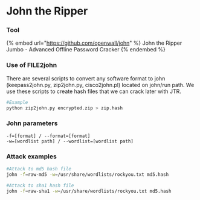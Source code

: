 # John the Ripper

### Tool

{% embed url="https://github.com/openwall/john" %}
John the Ripper Jumbo - Advanced Offline Password Cracker
{% endembed %}

### Use of FILE2john

There are several scripts to convert any software format to john (keepass2john.py, zip2john.py, cisco2john.pl) located on john/run path. We use these scripts to create hash files that we can crack later with JTR.

```bash
#Example
python zip2john.py encrypted.zip > zip.hash
```

### John parameters

```
-f=[format] / --format=[format]
-w=[wordlist path] / --wordlist=[wordlist path]
```

### Attack examples

```bash
#Attack to md5 hash file
john -f=raw-md5 -w=/usr/share/wordlists/rockyou.txt md5.hash

#Attack to sha1 hash file
john -f=raw-sha1 -w=/usr/share/wordlists/rockyou.txt md5.hash
```
